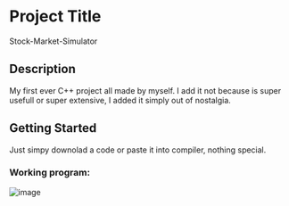 # Project Title

Stock-Market-Simulator

## Description

My first ever C++ project all made by myself. I add it not because is super usefull or super extensive, I added it simply out of nostalgia.

## Getting Started

Just simpy downolad a code or paste it into compiler, nothing special.

### Working program:

![image](https://github.com/user-attachments/assets/3e8865cd-ebad-41d9-904c-1abd1fcf867a)

